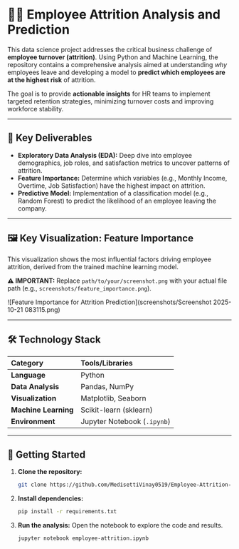 # 🧑‍💼 Employee Attrition Analysis and Prediction

This data science project addresses the critical business challenge of **employee turnover (attrition)**. Using Python and Machine Learning, the repository contains a comprehensive analysis aimed at understanding *why* employees leave and developing a model to **predict which employees are at the highest risk** of attrition.

The goal is to provide **actionable insights** for HR teams to implement targeted retention strategies, minimizing turnover costs and improving workforce stability.

---

## 🚀 Key Deliverables

* **Exploratory Data Analysis (EDA):** Deep dive into employee demographics, job roles, and satisfaction metrics to uncover patterns of attrition.
* **Feature Importance:** Determine which variables (e.g., Monthly Income, Overtime, Job Satisfaction) have the highest impact on attrition.
* **Predictive Model:** Implementation of a classification model (e.g., Random Forest) to predict the likelihood of an employee leaving the company.

---

## 🖼️ Key Visualization: Feature Importance

This visualization shows the most influential factors driving employee attrition, derived from the trained machine learning model.

**⚠️ IMPORTANT:** Replace `path/to/your/screenshot.png` with your actual file path (e.g., `screenshots/feature_importance.png`).

![Feature Importance for Attrition Prediction](screenshots/Screenshot 2025-10-21 083115.png)

---

## 🛠️ Technology Stack

| Category | Tools/Libraries |
| :--- | :--- |
| **Language** | Python |
| **Data Analysis** | Pandas, NumPy |
| **Visualization** | Matplotlib, Seaborn |
| **Machine Learning** | Scikit-learn (sklearn) |
| **Environment** | Jupyter Notebook (`.ipynb`) |

---

## 🏃 Getting Started

1.  **Clone the repository:**
    ```bash
    git clone https://github.com/MedisettiVinay0519/Employee-Attrition-Rate-ml-project/tree/main
    ```
2.  **Install dependencies:**
    ```bash
    pip install -r requirements.txt
    ```
3.  **Run the analysis:** Open the notebook to explore the code and results.
    ```bash
    jupyter notebook employee-attrition.ipynb
    ```
